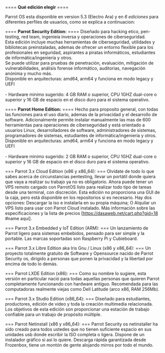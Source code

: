 ==== <b>Qué edición elegir</b> ====

Parrot OS esta disponible en version 5.3 (Electro Ara) y en <i>6 ediciones</i> para diferentes perfiles de usuarios, como se explica a continuacion:

==== <b>Parrot Security Edition:</b> ==== Diseñado para hacking etico, pen-testing, red team, ingenieía inversa y operaciones de ciberseguridad.<br>
Esta edición incluye muchas herramientas de ciberseguridad, utilidades y bibliotecas preinstaladas, ademas de ofrecer un entorno flexible para los profesionales en seguridad, aspirantes a piratas informáticos, estudiantes de informática/ingeniería y otros. <br>Se puede utilizar para pruebas de penetración, evaluación, mitigación de vulnerabilidades, análisis forense informático, auditorias, navegación anónima y mucho más.
<br>Disponible en arquitecturas: amd64, arm64 y funciona en modo legacy y UEFI
<br><br>- Hardware minimo sugerido: 4 GB RAM o superior, CPU 1GHZ dual-core o superior y 16 GB de espacio en el disco duro para el sistema operativo.

==== <b>Parrot Home Edition:</b> ==== Hecho para proposito general, con todas las funciones para el uso diario, ademas de la privacidad y el desarrollo de software.
Adicionalmente permite instalar manualmente las mas de 600 herramientas para operaciones de ciberseguridad y está orientado a usuarios Linux, desarrolladores de software, administradores de sistemas, programadores de sistemas, estudiantes de informática/ingeniería y otros.
<br>Disponible en arquitecturas: amd64, arm64 y funciona en modo legacy y UEFI
<br><br>- Hardware minimo sugerido: 2 GB RAM o superior, CPU 1GHZ dual-core o superior y 16 GB de espacio en el disco duro para el sistema operativo.


=== Parrot 3.x Cloud Edition (x86 y x86_64): ===
Olvídate de todo lo que sabes acerca de circunstancias pentesting, llevar un portátil donde quiera que vaya a realizar su trabajo ya no es obligatorio. Ahora puede tener un VPS remoto cargado con ParrotOS listo para realizar todo tipo de tareas desde una terminal, con discreción. Esta edición no proporciona una GUI de la caja, pero está disponible en los repositorios si es necesario. Hay dos opciones: Descargar la iso e instalarla en su propia máquina; O Alquilar un VPS listo para usar con Parrot Cloud instalado. Más información sobre las especificaciones y la lista de precios [https://dasaweb.net/cart.php?gid=18 #name aquí].

=== Parrot 3.x Embedded y IoT Edition (ARM): ===
Un lanzamiento de Parrot ligero para sistemas embebidos, pensado para ser simple y la portable. Las marcas soportadas son Raspberry Pi y Cubieboard.

=== Parrot 3.x Libre Edition aka Iris Gnu / Linux (x86 y x86_64): ===
Un proyecto totalmente gratuito de Software y Opensource nacido de Parrot Security os, dirigido a personas que ponen la privacidad y la libertad por encima de todo lo demás.

=== Parrot LXDE Edition (x86): ===
Como su nombre lo sugiere, esta versión en particular nació para todas aquellas personas que quieren Parrot completamente funcionando con hardware antiguo. Recomendada para las computadoras realmente viejas como Dell Latitude (arco x86, RAM 256Mb).

=== Parrot 3.x Studio Edition (x86_64): ===
Diseñado para estudiantes, productores, edición de video y toda la creación multimedia relacionada. Los objetivos de esta edición son proporcionar una estación de trabajo confiable para un trabajo de propósito múltiple.

=== Parrot Netinstall (x86 y x86_64): ===
Parrot Security os netinstaller ha sido creado para todos ustedes que no tienen suficiente espacio en sus unidades usb donde escribir la ISO completa o ligera. Dispone de un instalador gráfico si así lo quiere. Descarga rápida garantizada desde Frozenbox, tiene un montón de gente alojando mirros por todo el mundo.
